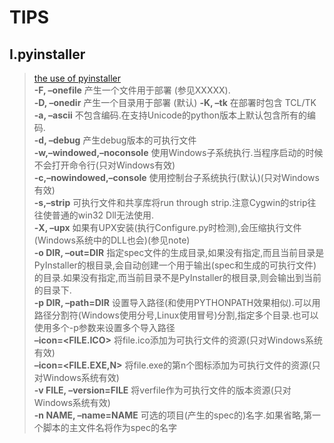 # TIPS

## Ⅰ.pyinstaller
>[the use of pyinstaller](https://blog.csdn.net/qq_34106574/article/details/82964110)  
**-F, –onefile**	产生一个文件用于部署 (参见XXXXX).  
**-D, –onedir**	产生一个目录用于部署 (默认)
**-K, –tk**	在部署时包含 TCL/TK  
**-a, –ascii**	不包含编码.在支持Unicode的python版本上默认包含所有的编码.  
**-d, –debug**	产生debug版本的可执行文件  
**-w,–windowed,–noconsole**	使用Windows子系统执行.当程序启动的时候不会打开命令行(只对Windows有效)  
**-c,–nowindowed,–console**	使用控制台子系统执行(默认)(只对Windows有效)  
**-s,–strip**	可执行文件和共享库将run through strip.注意Cygwin的strip往往使普通的win32 Dll无法使用.  
**-X, –upx** 如果有UPX安装(执行Configure.py时检测),会压缩执行文件(Windows系统中的DLL也会)(参见note)  
**-o DIR, –out=DIR** 指定spec文件的生成目录,如果没有指定,而且当前目录是PyInstaller的根目录,会自动创建一个用于输出(spec和生成的可执行文件)的目录.如果没有指定,而当前目录不是PyInstaller的根目录,则会输出到当前的目录下.  
**-p DIR, –path=DIR** 设置导入路径(和使用PYTHONPATH效果相似).可以用路径分割符(Windows使用分号,Linux使用冒号)分割,指定多个目录.也可以使用多个-p参数来设置多个导入路径  
**–icon=<FILE.ICO>** 将file.ico添加为可执行文件的资源(只对Windows系统有效)  
**–icon=<FILE.EXE,N>** 将file.exe的第n个图标添加为可执行文件的资源(只对Windows系统有效)  
**-v FILE, –version=FILE** 将verfile作为可执行文件的版本资源(只对Windows系统有效)  
**-n NAME, –name=NAME** 可选的项目(产生的spec的)名字.如果省略,第一个脚本的主文件名将作为spec的名字  
